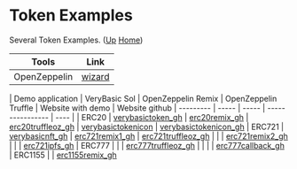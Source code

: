 # Token Examples

Several Token Examples. ([Up](..) [Home](..\..))

| Tools        | Link
| ----         | ----
| OpenZeppelin | [wizard]


| Demo application | VeryBasic Sol        | OpenZeppelin Remix   | OpenZeppelin Truffle          | Website with demo     | Website github
| ---------        | -----                | -----                | ----------------              | ----                  |
| ERC20            | [verybasictoken_gh]  | [erc20remix_gh]      | [erc20truffleoz_gh]           | [verybasictokenicon]  | [verybasictokenicon_gh]
| ERC721           | [verybasicnft_gh]    | [erc721remix1_gh]    | [erc721truffleoz_gh] 
|                  |                      | [erc721remix2_gh]
|                  |                      | [erc721ipfs_gh]
| ERC777           |                      |                      | [erc777truffleoz_gh]
|                  |                      |                      | [erc777callback_gh]
| ERC1155          |                      | [erc1155remix_gh]

[verybasictoken_gh]:            https://github.com/web3examples/ethereum/blob/master/token_examples/VeryBasicToken.sol

[erc20truffleoz_gh]:            https://github.com/web3examples/ethereum/tree/master/token_examples/ERC20TruffleOpenZeppelin
[erc20remix_gh]:                https://github.com/web3examples/ethereum/tree/master/token_examples/ERC20Remix.sol
[verybasictokenicon]:           https://web3examples.com/ethereum/token_examples/VeryBasicTokenIcon.html
[verybasictokenicon_gh]:        https://github.com/web3examples/ethereum/blob/master/token_examples/VeryBasicTokenIcon.html

[verybasicnft_gh]:              https://github.com/web3examples/ethereum/blob/master/token_examples/VeryBasicNFT.sol  
[erc721truffleoz_gh]:           https://github.com/web3examples/ethereum/tree/master/token_examples/ERC721TruffleOpenZeppelin
[erc721remix1_gh]:              https://github.com/web3examples/ethereum/tree/master/token_examples/ERC721RemixOZ1.sol
[erc721remix2_gh]:              https://github.com/web3examples/ethereum/tree/master/token_examples/ERC721RemixOZ2.sol
[erc721ipfs_gh]:                https://github.com/web3examples/ethereum/tree/master/token_examples/ERC721ipfs.sol

[erc777truffleoz_gh]:           https://github.com/web3examples/ethereum/tree/master/token_examples/ERC777TruffleOpenZeppelin
[erc777callback_gh]:            https://github.com/web3examples/ethereum/tree/master/token_examples/ERC777Callback.sol

[erc1155remix_gh]:              https://github.com/web3examples/ethereum/blob/master/token_examples/ERC1155Remix.sol


[wizard]:   https://zpl.in/wizard


